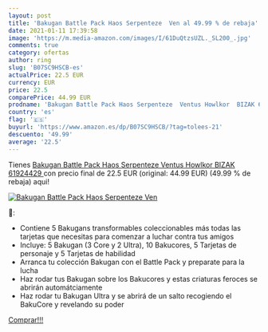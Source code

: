 ```yaml
---
layout: post
title: 'Bakugan Battle Pack Haos Serpenteze  Ven al 49.99 % de rebaja'
date: 2021-01-11 17:39:58
image: 'https://m.media-amazon.com/images/I/61DuQtzsUZL._SL200_.jpg'
comments: true
category: ofertas
author: ring
slug: 'B07SC9HSCB-es'
actualPrice: 22.5 EUR
currency: EUR
price: 22.5
comparePrice: 44.99 EUR
prodname: 'Bakugan Battle Pack Haos Serpenteze  Ventus Howlkor  BIZAK 61924429 '
country: 'es'
flag: '🇪🇸'
buyurl: 'https://www.amazon.es/dp/B07SC9HSCB/?tag=tolees-21'
descuento: '49.99'
average: '22.5'
---
```


Tienes [Bakugan Battle Pack Haos Serpenteze  Ventus Howlkor  BIZAK 61924429 ](https://www.amazon.es/dp/B07SC9HSCB/?tag=tolees-21) con precio final de  22.5 EUR (original: 44.99 EUR) (49.99 %  de rebaja) aqui!

[![Bakugan Battle Pack Haos Serpenteze  Ven](https://m.media-amazon.com/images/I/61DuQtzsUZL._SL200_.jpg)](https://www.amazon.es/dp/B07SC9HSCB/?tag=tolees-21)

🔎:

- Contiene 5 Bakugans transformables coleccionables más todas las tarjetas que necesitas para comenzar a luchar contra tus amigos
- Incluye: 5 Bakugan (3 Core y 2 Ultra), 10 Bakucores, 5 Tarjetas de personaje y 5 Tarjetas de habilidad
- Arranca tu colección Bakugan con el Battle Pack y preparate para la lucha
- Haz rodar tus Bakugan sobre los Bakucores y estas criaturas feroces se abrirán automátciamente
- Haz rodar tu Bakugan Ultra y se abrirá de un salto recogiendo el BakuCore y revelando su poder

[Comprar!!!](https://www.amazon.es/dp/B07SC9HSCB/?tag=tolees-21)
